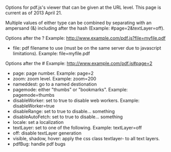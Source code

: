 Options for pdf.js's viewer that can be given at the URL level.  This page is current as of 2013 April 21.

Multiple values of either type can be combined by separating with an ampersand (&) including after the hash (Example: #page=2&textLayer=off).

Options after the ?
Example: http://www.example.com/pdf.js?file=myfile.pdf
* file: pdf filename to use (must be on the same server due to javascript limitations).  Example: file=myfile.pdf

Options after the #
Example: http://www.example.com/pdf.js#page=2
* page: page number.  Example: page=2
 * zoom: zoom level.  Example: zoom=200
* nameddest: go to a named destionation
* pagemode: either "thumbs" or "bookmarks".  Example: pagemode=thumbs
* disableWorker: set to true to disable web workers.  Example: disableWorker=true
* disableRange: set to true to disable... something
* disableAutoFetch: set to true to disable... something
* locale: set a localization
* textLayer: set to one of the following. Example: textLayer=off
 * off: disable textLayer generation
 * visible, shadow, hover: apply the css class textlayer-<value> to all text layers.
* pdfBug: handle pdf bugs